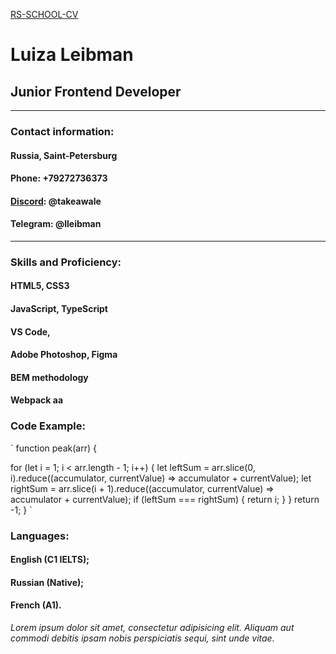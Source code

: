 [RS-SCHOOL-CV](https://hexlet.io)


# **Luiza Leibman** 
## Junior Frontend Developer
***

### Contact information:

#### Russia, Saint-Petersburg
#### Phone: +79272736373
#### [Discord](https://hexlet.io): @takeawale
#### Telegram: @lleibman


***


### Skills and Proficiency:
#### HTML5, CSS3
#### JavaScript, TypeScript
#### VS Code,
#### Adobe Photoshop, Figma
#### BEM methodology
#### Webpack aa



### Code Example:
`
function peak(arr) {

  for (let i = 1; i < arr.length - 1; i++) {
    let leftSum = arr.slice(0, i).reduce((accumulator, currentValue) => accumulator + currentValue);
    let rightSum = arr.slice(i + 1).reduce((accumulator, currentValue) => accumulator + currentValue);
    if (leftSum === rightSum) {
      return i;
    }
  }
  return -1;
}
`
### Languages:

#### English (C1 IELTS);
#### Russian (Native);
#### French (A1).




*Lorem ipsum dolor sit amet, consectetur adipisicing elit. Aliquam aut commodi debitis ipsam nobis perspiciatis sequi, sint unde vitae.*